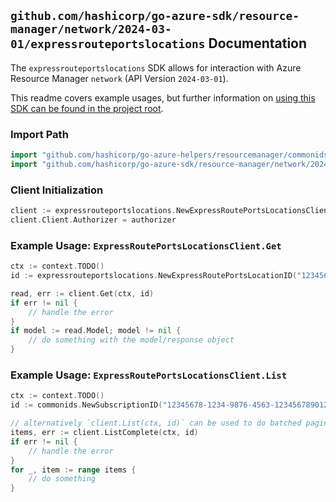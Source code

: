 
## `github.com/hashicorp/go-azure-sdk/resource-manager/network/2024-03-01/expressrouteportslocations` Documentation

The `expressrouteportslocations` SDK allows for interaction with Azure Resource Manager `network` (API Version `2024-03-01`).

This readme covers example usages, but further information on [using this SDK can be found in the project root](https://github.com/hashicorp/go-azure-sdk/tree/main/docs).

### Import Path

```go
import "github.com/hashicorp/go-azure-helpers/resourcemanager/commonids"
import "github.com/hashicorp/go-azure-sdk/resource-manager/network/2024-03-01/expressrouteportslocations"
```


### Client Initialization

```go
client := expressrouteportslocations.NewExpressRoutePortsLocationsClientWithBaseURI("https://management.azure.com")
client.Client.Authorizer = authorizer
```


### Example Usage: `ExpressRoutePortsLocationsClient.Get`

```go
ctx := context.TODO()
id := expressrouteportslocations.NewExpressRoutePortsLocationID("12345678-1234-9876-4563-123456789012", "expressRoutePortsLocationName")

read, err := client.Get(ctx, id)
if err != nil {
	// handle the error
}
if model := read.Model; model != nil {
	// do something with the model/response object
}
```


### Example Usage: `ExpressRoutePortsLocationsClient.List`

```go
ctx := context.TODO()
id := commonids.NewSubscriptionID("12345678-1234-9876-4563-123456789012")

// alternatively `client.List(ctx, id)` can be used to do batched pagination
items, err := client.ListComplete(ctx, id)
if err != nil {
	// handle the error
}
for _, item := range items {
	// do something
}
```
